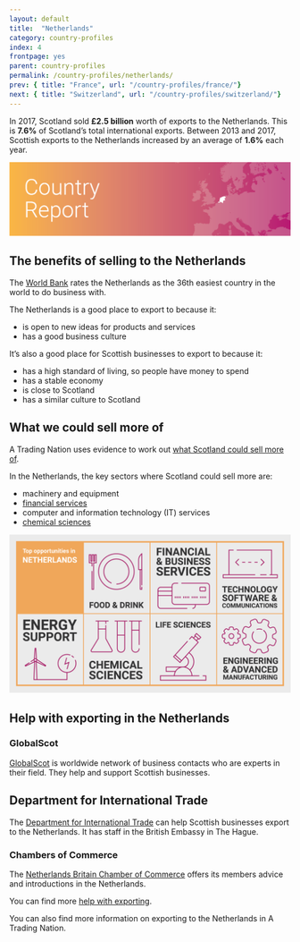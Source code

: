 ```yaml
---
layout: default
title:  "Netherlands"
category: country-profiles
index: 4
frontpage: yes
parent: country-profiles
permalink: /country-profiles/netherlands/
prev: { title: "France", url: "/country-profiles/france/"}
next: { title: "Switzerland", url: "/country-profiles/switzerland/"}
---
```


<p class='leader'>In 2017, Scotland sold <b>£2.5 billion</b> worth of exports to the Netherlands. This is <b>7.6%</b> of Scotland’s total international exports. Between 2013 and 2017, Scottish exports to the Netherlands increased by an average of <b>1.6%</b> each year.</p>

![An image of Netherlands outlined on a map](/assets/images/country_maps/04-Netherlands.png)

## The benefits of selling to the Netherlands

The [World Bank](http://www.doingbusiness.org/en/rankings) rates the Netherlands as the 36th easiest country in the world to do business with.

The Netherlands is a good place to export to because it:

* is open to new ideas for products and services
* has a good business culture

It’s also a good place for Scottish businesses to export to because it:

* has a high standard of living, so people have money to spend
* has a stable economy
* is close to Scotland
* has a similar culture to Scotland


## What we could sell more of

A Trading Nation uses evidence to work out [what Scotland could sell more of](https://tradingnation.mygov.scot/what-people-are-buying/).

In the Netherlands, the key sectors where Scotland could sell more are:

* machinery and equipment
* [financial services](https://tradingnation.mygov.scot/sectors/financial-and-business/)
* computer and information technology (IT) services
* [chemical sciences](https://tradingnation.mygov.scot/sectors/science/)

![An infographic of top opportunities in the Netherlands's](/assets/images/country_infographics/04-Netherlands-top-opportunities.png)


## Help with exporting in the Netherlands

### GlobalScot

[GlobalScot](https://www.globalscot.com/) is worldwide network of business contacts who are experts in their field. They help and support Scottish businesses.


## Department for International Trade

The [Department for International Trade](https://www.gov.uk/government/publications/exporting-to-netherlands/exporting-to-the-netherlands) can help Scottish businesses export to the Netherlands. It has staff in the British Embassy in The Hague.


### Chambers of Commerce

The [Netherlands Britain Chamber of Commerce](http://www.nbcc.co.uk/?lang=nl) offers its members advice and introductions in the Netherlands.


You can find more [help with exporting](https://tradingnation.mygov.scot/help-for-businesses/).


You can also find more information on exporting to the Netherlands in A Trading Nation.
